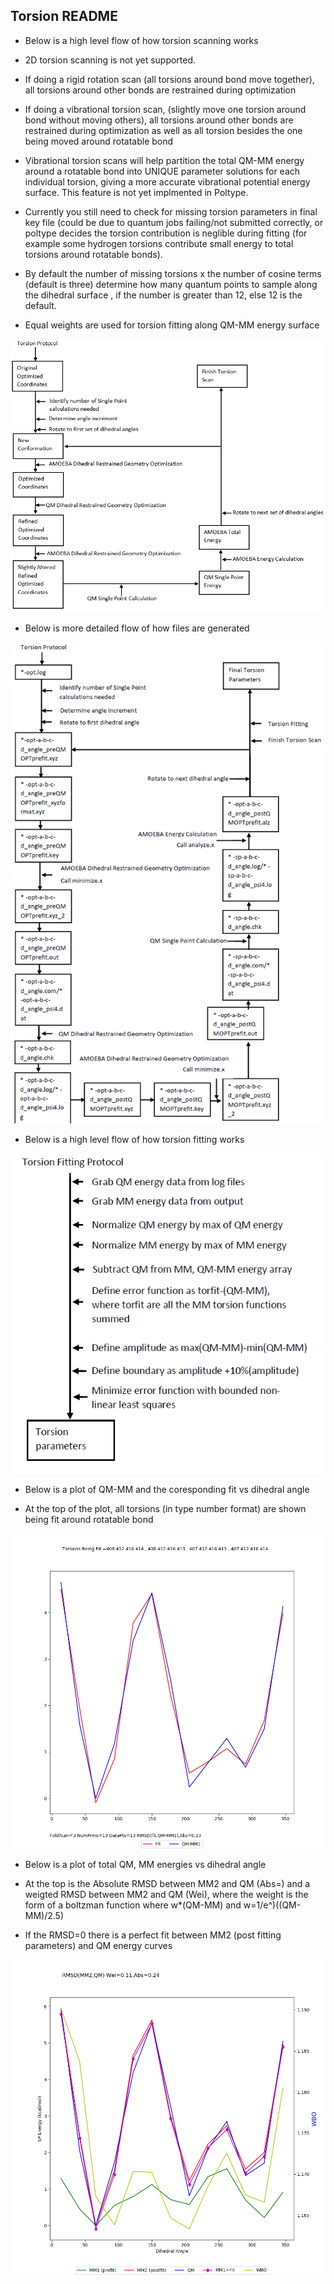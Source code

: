 ## Torsion README

* Below is a high level flow of how torsion scanning works

* 2D torsion scanning is not yet supported.

* If doing a rigid rotation scan (all torsions around bond move together), all torsions around other bonds are restrained during optimization

* If doing a vibrational torsion scan, (slightly move one torsion around bond without moving others), all torsions around other bonds are restrained during optimization as well as all torsion besides the one being moved around rotatable bond

* Vibrational torsion scans will help partition the total QM-MM energy around a rotatable bond into UNIQUE parameter solutions for each individual torsion, giving a more accurate vibrational potential energy surface. This feature is not yet implmented in Poltype.

* Currently you still need to check for missing torsion parameters in final key file (could be due to quantum jobs failing/not submitted correctly, or poltype decides the torsion contribution is neglible during fitting (for example some hydrogen torsions contribute small energy to total torsions around rotatable bonds). 

* By default the number of missing torsions x the number of cosine terms (default is three) determine how many quantum points to sample along the dihedral surface , if the number is greater than 12, else 12 is the default. 

* Equal weights are used for torsion fitting along QM-MM energy surface

![Torsion Protocol](Images/TorsionProtocol.PNG)

* Below is more detailed flow of how files are generated

![Torsion Protocol](Images/TorsionProtocolDetailed.PNG)

* Below is a high level flow of how torsion fitting works

![Torsion Fitting Protocol](Images/TorsionFittingProtocol.PNG)

* Below is a plot of QM-MM and the coresponding fit vs dihedral angle

* At the top of the plot, all torsions (in type number format) are shown being fit around rotatable bond

![QM-MM](Images/QM-MM.png)

* Below is a plot of total QM, MM energies vs dihedral angle

* At the top is the Absolute RMSD between MM2 and QM (Abs=) and a weigted RMSD between MM2 and QM (Wei), where the weight is the form of a boltzman function where w*(QM-MM) and w=1/e^)((QM-MM)/2.5)

* If the RMSD=0 there is a perfect fit between MM2 (post fitting parameters) and QM energy curves

![Tor Energy](Images/TorEnergy.png)



